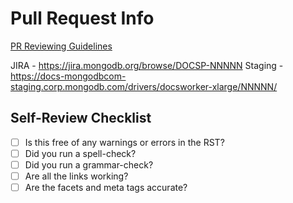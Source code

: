 # Pull Request Info

[PR Reviewing Guidelines](https://github.com/mongodb/docs-node/blob/master/REVIEWING.md)

JIRA - <https://jira.mongodb.org/browse/DOCSP-NNNNN>
Staging - <https://docs-mongodbcom-staging.corp.mongodb.com/drivers/docsworker-xlarge/NNNNN/>

## Self-Review Checklist

- [ ] Is this free of any warnings or errors in the RST?
- [ ] Did you run a spell-check?
- [ ] Did you run a grammar-check?
- [ ] Are all the links working?
- [ ] Are the facets and meta tags accurate?

